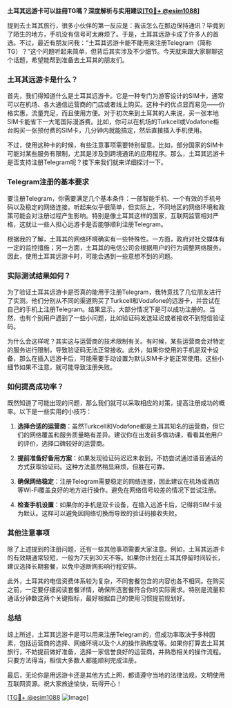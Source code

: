 **土耳其远游卡可以註冊TG嗎？深度解析与实用建议[[TG💪+ @esim1088](https://t.me/s/esim1088)]**

提到去土耳其旅行，很多小伙伴的第一反应是：我该怎么在那边保持通讯？毕竟到了陌生的地方，手机没有信号可太麻烦了。于是，土耳其远游卡成了许多人的首选。不过，最近有朋友问我：“土耳其远游卡能不能用来注册Telegram（简称TG）？”这个问题听起来简单，但背后其实涉及不少细节。今天就来跟大家聊聊这个话题，希望能帮到准备去土耳其的朋友们。

### 土耳其远游卡是什么？

首先，我们得知道什么是土耳其远游卡。它是一种专门为游客设计的SIM卡，通常可以在机场、各大通信运营商的门店或者线上购买。这种卡的优点显而易见——价格实惠，流量充足，而且使用方便。对于初次来到土耳其的人来说，买一张本地SIM卡能省下一大笔国际漫游费。比如，你可以在机场的Turkcell或Vodafone柜台购买一张预付费的SIM卡，几分钟内就能搞定，然后直接插入手机使用。

不过，使用这种卡的时候，有些注意事项需要特别留意。比如，部分国家的SIM卡可能对某些服务有限制，尤其是涉及到跨境通讯的应用程序。那么，土耳其远游卡是否支持注册Telegram呢？接下来我们就来详细探讨一下。

### Telegram注册的基本要求

要注册Telegram，你需要满足几个基本条件：一部智能手机、一个有效的手机号码以及稳定的网络连接。听起来似乎很简单，但实际上，不同地区的网络环境和政策可能会对注册过程产生影响。特别是像土耳其这样的国家，互联网监管相对严格，这就让一些人担心远游卡是否能够顺利注册Telegram。

根据我的了解，土耳其的网络环境确实有一些特殊性。一方面，政府对社交媒体有一定的监控措施；另一方面，土耳其的电信公司会根据用户的行为调整网络服务。因此，使用土耳其远游卡时，可能会遇到一些意想不到的问题。

### 实际测试结果如何？

为了验证土耳其远游卡是否真的能用于注册Telegram，我特意找了几位朋友进行了实测。他们分别从不同的渠道购买了Turkcell和Vodafone的远游卡，并尝试在自己的手机上注册Telegram。结果显示，大部分情况下是可以成功注册的。当然，也有个别用户遇到了一些小问题，比如验证码发送延迟或者接收不到短信验证码。

为什么会这样呢？其实这与运营商的技术限制有关。有时候，某些运营商会对特定的服务进行限制，导致验证码无法正常接收。此外，如果你使用的手机是双卡设备，那么在插入远游卡后，可能需要手动设置为默认SIM卡才能正常使用。这些小细节如果不注意，就可能导致注册失败。

### 如何提高成功率？

既然知道了可能出现的问题，那么我们就可以采取相应的对策，提高注册成功的概率。以下是一些实用的小技巧：

1. **选择合适的运营商**：虽然Turkcell和Vodafone都是土耳其知名的运营商，但它们的网络覆盖和服务质量略有差异。建议你在出发前多做功课，看看其他用户的评价，选择口碑较好的运营商。

2. **提前准备好备用方案**：如果发现验证码迟迟未收到，不妨尝试通过语音通话的方式获取验证码。这种方法虽然稍显麻烦，但胜在可靠。

3. **确保网络稳定**：注册Telegram需要稳定的网络连接，因此建议在机场或酒店等Wi-Fi覆盖良好的地方进行操作。避免在网络信号较差的情况下尝试注册。

4. **检查手机设置**：如果你的手机是双卡设备，在插入远游卡后，记得将SIM卡设为默认。这样可以避免因网络切换而导致的验证码接收失败。

### 其他注意事项

除了上述提到的注册问题，还有一些其他事项需要大家注意。例如，土耳其远游卡的有效期通常较短，一般为7天到30天不等。如果你计划在土耳其停留时间较长，建议选择长期套餐，以免中途断网影响行程安排。

此外，土耳其的电信资费体系较为复杂，不同套餐包含的内容也各不相同。在购买之前，一定要仔细阅读套餐详情，确保所选套餐符合你的实际需求。特别是流量和通话分钟数这两个关键指标，最好根据自己的使用习惯提前规划好。

### 总结

综上所述，土耳其远游卡是可以用来注册Telegram的，但成功率取决于多种因素，包括运营商的选择、网络环境以及个人的操作熟练度等。如果你打算去土耳其旅行，不妨提前做好准备，选择一家信誉良好的运营商，并熟悉相关的操作流程。只要方法得当，相信大多数人都能顺利完成注册。

最后，无论你是用远游卡还是其他方式上网，都请遵守当地的法律法规，文明使用互联网资源。祝大家旅途愉快，玩得开心！

[[TG💪+ @esim1088](https://t.me/s/esim1088) ![Image](https://i.postimg.cc/4NQfJmqS/Snipaste-2025-05-13-00-14-12.png)]